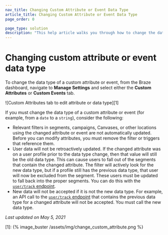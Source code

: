 ```yaml
---
nav_title: Changing Custom Attribute or Event Data Type
article_title: Changing Custom Attribute or Event Data Type
page_order: 0

page_type: solution
description: "This help article walks you through how to change the data type of a custom attribute or custom event, and the implications of doing so."
---
```


# Changing custom attribute or event data type

To change the data type of a custom attribute or event, from the Braze dashboard, navigate to **Manage Settings** and select either the **Custom Attributes** or **Custom Events** tab. 

![Custom Attributes tab to edit attribute or data type][1]

If you must change the data type of a custom attribute or event (for example, from a `date` to a `string`), consider the following:

- Relevant filters in segments, campaigns, Canvases, or other locations using the changed attribute or event are not automatically updated. Before you can modify attributes, you must remove the filter or triggers that reference them. 
- User data will not be retroactively updated. If the changed attribute was on a user profile prior to the data type change, then that value will still be the old data type. This can cause users to fall out of the segments that contain the changed attribute. The filter will actively look for the new data type, but if a profile still has the previous data type, that user will now be excluded from the segment. These users must be updated to fall back into the proper segments. You can do this with the [`user/track` endpoint]({{site.baseurl}}/api/endpoints/user_data/#custom-attribute-data-types).
- New data will not be accepted if it is not the new data type. For example, an API call to the [`user/track` endpoint]({{site.baseurl}}/api/endpoints/user_data/post_user_track/#user-track) that contains the previous data type for a changed attribute will not be accepted. You must call the new data type.

_Last updated on May 5, 2021_

[1]: {% image_buster /assets/img/change_custom_attribute.png %}